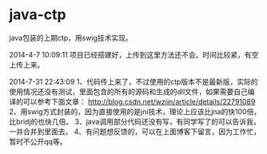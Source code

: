java-ctp
========

java包装的上期ctp，用swig技术实现。

2014-4-7 10:09:11
项目已经搭建好，上传到这里方法还不会。时间比较紧，有空上传上来。

2014-7-31 22:43:09
1、代码传上来了，不过使用的ctp版本不是最新版，实际的使用情况还没有测试，里面包含的所有的源码和生成的dll文件，如果需要自己编译的可以参考下面文章：
http://blog.csdn.net/wzjin/article/details/22791089
2、用swig方式封装的，因为直接使用的是jni技术，理论上应该比jna的快100倍，比bridj的也快几倍。
3、java调用部分代码还没有写，有同学写了的可以告诉我，一并合并到里面去。
4、有问题想反馈的，可以在上面博客下留言，因为工作忙，暂时不公开qq等。
